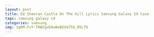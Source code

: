 ```yaml
---
layout: post
title: Ed Sheeran Castle On The Hill Lyrics Samsung Galaxy S9 Case
tags: samsung galaxy s9
categories: samsung
img: 1gKM-FvY-TKW2guE8wBeBEVm75O_H5LTU
---
```

